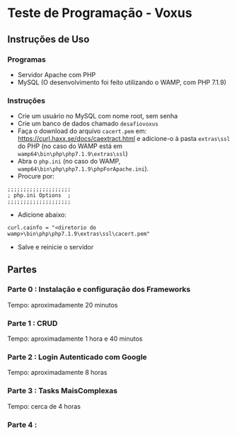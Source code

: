 # Teste de Programação - Voxus

## Instruções de Uso
### Programas
* Servidor Apache com PHP
* MySQL
(O desenvolvimento foi feito utilizando o WAMP, com PHP 7.1.9)

### Instruções
* Crie um usuário no MySQL com nome root, sem senha
* Crie um banco de dados chamado `desafiovoxus`
* Faça o download do arquivo `cacert.pem` em: https://curl.haxx.se/docs/caextract.html
 e adicione-o à pasta `extras\ssl` do PHP (no caso do WAMP está em `wamp64\bin\php\php7.1.9\extras\ssl`)
* Abra o `php.ini` (no caso do WAMP, `wamp64\bin\php\php7.1.9\phpForApache.ini`).
* Procure por:
```
;;;;;;;;;;;;;;;;;;;;
; php.ini Options  ;
;;;;;;;;;;;;;;;;;;;;
```
* Adicione abaixo:
```
curl.cainfo = "<diretorio do wamp>\bin\php\php7.1.9\extras\ssl\cacert.pem"
```
* Salve e reinicie o servidor

## Partes

### Parte 0 : Instalação e configuração dos Frameworks
Tempo: aproximadamente 20 minutos

### Parte 1 : CRUD
Tempo: aproximadamente 1 hora e 40 minutos

### Parte 2 : Login Autenticado com Google
Tempo: aproximadamente 8 horas

### Parte 3 : Tasks​ ​Mais​ ​Complexas 
Tempo: cerca de 4 horas

### Parte 4 :
